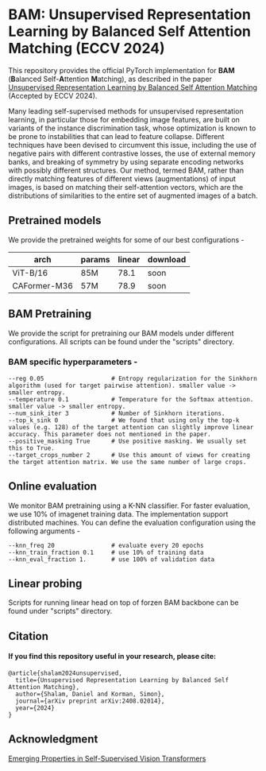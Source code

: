 # BAM: Unsupervised Representation Learning by Balanced Self Attention Matching‏ (ECCV 2024)

This repository provides the official PyTorch implementation for **BAM** (**B**alanced Self-**A**ttention **M**atching),
as described in the paper [Unsupervised Representation Learning by Balanced Self Attention Matching](https://arxiv.org/abs/2408.02014) (Accepted by ECCV 2024).

Many leading self-supervised methods for unsupervised representation learning, in particular those for embedding image features, are built on variants of the instance discrimination task, whose optimization is known to be prone to instabilities that can lead to feature collapse. Different techniques have been devised to circumvent this issue, including the use of negative pairs with different contrastive losses, the use of external memory banks, and breaking of symmetry by using separate encoding networks with possibly different structures. Our method, termed BAM, rather than directly matching features of different views (augmentations) of input images, is based on matching their self-attention vectors, which are the distributions of similarities to the entire set of augmented images of a batch.

## Pretrained models

We provide the pretrained weights for some of our best configurations -

| arch          | params                 | linear        | download      |
| ------------- |-------------           | ------------- | ------------- |
| ViT-B/16      | 85M                    | 78.1          | soon          |
| CAFormer-M36  | 57M                    | 78.9          | soon          |

## BAM Pretraining

We provide the script for pretraining our BAM models under different configurations. All scripts can be found under the "scripts" directory.

### BAM specific hyperparameters -

    --reg 0.05                   # Entropy regularization for the Sinkhorn algorithm (used for target pairwise attention). smaller value -> smaller entropy.
    --temperature 0.1            # Temperature for the Softmax attention. smaller value -> smaller entropy.
    --num_sink_iter 3            # Number of Sinkhorn iterations. 
    --top_k_sink 0               # We found that using only the top-k values (e.g. 128) of the target attention can slightly improve linear accuracy. This parameter does not mentioned in the paper.
    --positive_masking True      # Use positive masking. We usually set this to True.
    --target_crops_number 2      # Use this amount of views for creating the target attention matrix. We use the same number of large crops.

## Online evaluation

We monitor BAM pretraining using a K-NN classifier. For faster evaluation, we use 10% of imagenet training data. The implementation support distributed machines.
You can define the evaluation configuration using the following arguments -

    --knn_freq 20                # evaluate every 20 epochs 
    --knn_train_fraction 0.1     # use 10% of training data 
    --knn_eval_fraction 1.       # use 100% of validation data

## Linear probing

Scripts for running linear head on top of forzen BAM backbone can be found under "scripts" directory.

## Citation

<p>

#### If you find this repository useful in your research, please cite:
    @article{shalam2024unsupervised,
      title={Unsupervised Representation Learning by Balanced Self Attention Matching},
      author={Shalam, Daniel and Korman, Simon},
      journal={arXiv preprint arXiv:2408.02014},
      year={2024}
    }
    
</p>

## Acknowledgment
[Emerging Properties in Self-Supervised Vision Transformers](https://github.com/facebookresearch/dino)


